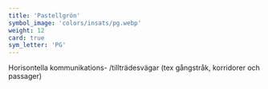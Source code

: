 ```yaml
---
title: 'Pastellgrön'
symbol_image: 'colors/insats/pg.webp'
weight: 12
card: true
sym_letter: 'PG'
---
```


Horisontella kommunikations- /tillträdesvägar (tex gångstråk, korridorer och passager)
